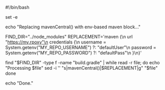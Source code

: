 #!/bin/bash

set -e

echo "Replacing mavenCentral() with env-based maven block..."

FIND_DIR="../node_modules"
REPLACEMENT='maven {\n    url "https://my.rpoxy"\n    credentials {\n        username = System.getenv("MY_REPO_USERNAME") ?: "defaultUser"\n        password = System.getenv("MY_REPO_PASSWORD") ?: "defaultPass"\n    }\n}'

find "$FIND_DIR" -type f -name "build.gradle" | while read -r file; do
  echo "Processing $file"
  sed -i '' "s|mavenCentral()|$REPLACEMENT|g" "$file"
done

echo "Done."
